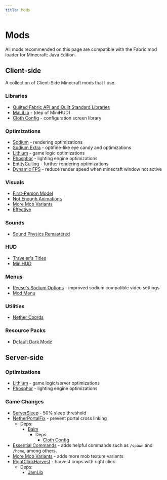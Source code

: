 ```yaml
---
title: Mods
---
```


# Mods

All mods recommended on this page are compatible with the Fabric mod loader for
Minecraft: Java Edition.

## Client-side

A collection of Client-Side Minecraft mods that I use.

### Libraries

- [Quilted Fabric API and Quilt Standard Libraries](https://modrinth.com/mod/qsl)
- [MaLiLib](https://www.curseforge.com/minecraft/mc-mods/malilib) - (dep of MiniHUD)
- [Cloth Config](https://modrinth.com/mod/cloth-config) - configuration screen library

### Optimizations

- [Sodium](https://modrinth.com/mod/sodium) - rendering optimizations
- [Sodium Extra](https://modrinth.com/mod/sodium-extra) - optifine-like eye
  candy and optimizations
- [Lithium](https://modrinth.com/mod/lithium) - game logic optimizations
- [Phosphor](https://modrinth.com/mod/phosphor) - lighting engine optimizations
- [EntityCulling](https://modrinth.com/mod/entityculling) - further rendering
  optimizations
- [Dynamic FPS](https://modrinth.com/mod/dynamic-fps) - reduce render speed when
  minecraft window not active

### Visuals

- [First-Person Model](https://modrinth.com/mod/first-person-model)
- [Not Enough Animations](https://modrinth.com/mod/not-enough-animations)
- [More Mob Variants](https://modrinth.com/mod/more-mob-variants)
- [Effective](https://www.curseforge.com/minecraft/mc-mods/effective)

### Sounds

- [Sound Physics Remastered](https://modrinth.com/mod/sound-physics-remastered)

### HUD

- [Traveler's Titles](https://modrinth.com/mod/travelers-titles)
- [MiniHUD](https://www.curseforge.com/minecraft/mc-mods/minihud)

### Menus

- [Reese's Sodium Options](https://modrinth.com/mod/reeses-sodium-options) -
  improved sodium compatible video settings
- [Mod Menu](https://modrinth.com/mod/modmenu)

### Utilities

- [Nether Coords](https://modrinth.com/mod/nether-coords)

### Resource Packs

- [Default Dark Mode](https://modrinth.com/resourcepack/default-dark-mode)

## Server-side

### Optimizations

- [Lithium](https://modrinth.com/mod/lithium) - game logic/server optimizations
- [Phosphor](https://modrinth.com/mod/phosphor) - lighting engine optimizations

### Game Changes

- [ServerSleep](https://modrinth.com/datapack/serversleep) - 50% sleep threshold
- [NetherPortalFix](https://modrinth.com/mod/netherportalfix) - prevent portal
  cross linking
  - Deps:
    - [Balm](https://modrinth.com/mod/balm)
      - Deps:
        - [Cloth Config](https://modrinth.com/mod/cloth-config)
- [Essential Commands](https://modrinth.com/mod/essential-commands) - adds
  helpful commands such as `/spawn` and `/home`, among others.
- [More Mob Variants](https://modrinth.com/mod/more-mob-variants) - adds more
  mob texture variants
- [RightClickHarvest](https://modrinth.com/mod/rightclickharvest) - harvest
  crops with right click
  - Deps:
    - [JamLib](https://modrinth.com/mod/jamlib)
